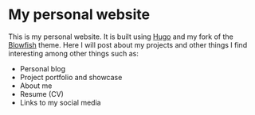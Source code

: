 # My personal website
This is my personal website. It is built using [Hugo](https://gohugo.io/) and my fork of the [Blowfish](https://github.com/WilliamRagstad/blowfish) theme.
Here I will post about my projects and other things I find interesting among other things such as:
- Personal blog
- Project portfolio and showcase
- About me
- Resume (CV)
- Links to my social media

